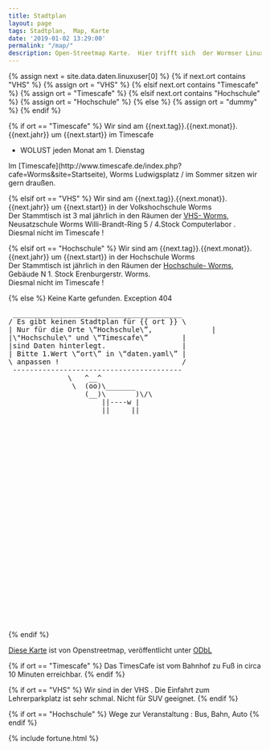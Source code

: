 ```yaml
---
title: Stadtplan
layout: page
tags: Stadtplan,  Map, Karte
date: '2019-01-02 13:29:00'
permalink: "/map/"
description: Open-Streetmap Karte.  Hier trifft sich  der Wormser Linux User Stammtisch
---
```




{% assign next = site.data.daten.linuxuser[0] %}
{% if next.ort contains "VHS" %}
  {% assign ort = "VHS" %}
{% elsif next.ort contains "Timescafe" %}
  {% assign ort = "Timescafe" %}
{% elsif next.ort contains "Hochschule" %}
  {% assign ort = "Hochschule" %}
{% else %}
  {% assign ort = "dummy" %}
{% endif %}


{% if ort == "Timescafe" %}
 Wir sind am {{next.tag}}.{{next.monat}}.{{next.jahr}} um {{next.start}} im Timescafe
 <ul>
 <li>WOLUST jeden Monat am 1. Dienstag</li>
 </ul>
 Im [Timescafe](http://www.timescafe.de/index.php?cafe=Worms&site=Startseite), Worms Ludwigsplatz / im Sommer sitzen wir gern draußen.
 
{% elsif ort == "VHS" %}
  Wir sind am {{next.tag}}.{{next.monat}}.{{next.jahr}} um {{next.start}} in der Volkshochschule Worms <br />
 Der Stammtisch ist 3 mal jährlich in  den Räumen der [VHS- Worms](https://www.vhs-worms.de/), Neusatzschule Worms Willi-Brandt-Ring 5 / 4.Stock Computerlabor .
 <br />
 Diesmal nicht im Timescafe !

 {% elsif ort == "Hochschule" %}
  Wir sind am {{next.tag}}.{{next.monat}}.{{next.jahr}} um {{next.start}} in der Hochschule Worms <br />
 Der Stammtisch ist jährlich in den Räumen der [Hochschule- Worms](https://www.hs-worms.de/lpd-2022-2/),<br />Gebäude N 1. Stock Erenburgerstr. Worms.
 <br />
 Diesmal nicht im Timescafe !

{% else %}
 Keine Karte gefunden. Exception 404
 <div id="mapid" style="height: 637px;">
 <pre>
 ________________________________________
/ Es gibt keinen Stadtplan für {{ ort }} \
| Nur für die Orte \“Hochschule\”,              |
|\"Hochschule\" und \“Timescafe\”        |
|sind Daten hinterlegt.                  |
| Bitte 1.Wert \“ort\” in \“daten.yaml\” |
\ anpassen !                             /
 ----------------------------------------
              \   ^__^
               \  (oo)\_______
                  (__)\       )\/\
                      ||----w |
                      ||     ||
</pre>
</div>
{% endif %}

<script>

	var mymap = L.map('mapid').setView([49.63290, 8.36309], 13);

	L.tileLayer('https://api.mapbox.com/styles/v1/{id}/tiles/{z}/{x}/{y}?access_token=pk.eyJ1IjoiZGV3b21zZXIiLCJhIjoiY2p1NXByNTI1MHF3NjRkbzJ4bzdyemRrayJ9.gs3MZEcigyG_wdlH_q1Q1w', {
		maxZoom: 18,
		attribution: 'Map data &copy; <a href="https://www.openstreetmap.org/">OpenStreetMap</a> contributors, ' +
			'<a href="https://creativecommons.org/licenses/by-sa/2.0/">CC-BY-SA</a>, ' +
			'Imagery © <a href="https://www.mapbox.com/">Mapbox</a>',
		id: 'mapbox/streets-v11',
		tileSize: 512,
		zoomOffset: -1
	}).addTo(mymap);




{% if ort == "Timescafe" %}
 L.marker([49.632493, 8.363262]).addTo(cities).bindPopup('<b>Linux Stammtisch !</b><br>im Timescafe.').openPopup();
 var circle = L.circle([49.632493, 8.363262], {
 {% endif %}
{% if ort == "VHS" %}
 L.marker([49.627460,8.357028]).addTo(cities).bindPopup('<b>Linux Stammtisch !</b><br>VHS Neusatzschule').openPopup();
var circle = L.circle([49.627460,8.357028], {
{% endif %}
{% if ort == "Hochschule" %}
 L.marker([49.6350742, 8.3454037]).addTo(cities).bindPopup('<b>Linux Stammtisch !</b><br>Hochschule Worms').openPopup();
var circle = L.circle([49.6350742, 8.3454037], {
{% endif %}
	
    color: 'grey',
    fillColor: '#f03',
    fillOpacity: 0.1,
    radius: 500
}).addTo(cities);

circle.bindPopup("Noch maximal 500 Meter.");

	function success(position) { 
 var latitude = position.coords.latitude; 
 var longitude = position.coords.longitude; 
 	 
	
	L.marker([latitude, longitude]).bindPopup('Dein Standort.').addTo(cities);
	
	}
	function error() { 
	}
	
navigator.geolocation.getCurrentPosition(success, error);

	var mbAttr = 'Map data &copy; <a href="https://www.openstreetmap.org/">OpenStreetMap</a> contributors, ' +
			'<a href="https://creativecommons.org/licenses/by-sa/2.0/">CC-BY-SA</a>, ' +
			'Imagery © <a href="https://www.mapbox.com/">Mapbox</a>',
		mbUrl = 'https://api.tiles.mapbox.com/v4/{id}/{z}/{x}/{y}.png?access_token=pk.eyJ1IjoiZGV3b21zZXIiLCJhIjoiY2p1NXByNTI1MHF3NjRkbzJ4bzdyemRrayJ9.gs3MZEcigyG_wdlH_q1Q1w';
		

	
		

	var grayscale   = L.tileLayer(mbUrl, {id: 'mapbox.light', attribution: mbAttr}),
		streets  = L.tileLayer(mbUrl, {id: 'mapbox.streets',   attribution: mbAttr});
	var map = L.map('map').setView {
{% if ort == "Timescafe" %}
([49.63290, 8.36309], 15);
{% endif %}
{% if ort == "VHS" %}
([49.627460,8.357028,14], 15);
{% endif %}
{% if ort == "Hochschule" %}
[49.6350742, 8.3454037], 15);
{% endif %}	

	
	
	
	
	
	
		zoom: 15,
		layers: [ streets,cities]
	});

	var baseLayers = {
		
		"Strassen": streets
	};

	var overlays = {
		"Standort": cities
	};

	L.control.layers(baseLayers, overlays).addTo(map);
	
 
</script>

[Diese Karte](https://www.openstreetmap.org/search?query=Worms%20Ludwigsplatz#map=19/49.63256/8.36326&layers=N) ist von Openstreetmap, veröffentlicht unter <a href="http://opendatacommons.org/licenses/odbl/">ODbL</a>

{% if ort == "Timescafe" %}
Das TimesCafe ist vom Bahnhof zu Fuß in circa 10 Minuten erreichbar.
{% endif %}


{% if ort == "VHS" %}
Wir sind in der VHS .
Die Einfahrt zum Lehrerparkplatz ist sehr schmal. Nicht für SUV geeignet.
{% endif %}

{% if ort == "Hochschule" %}
Wege zur Veranstaltung : Bus, Bahn, Auto
{% endif %}

{% include fortune.html %}
